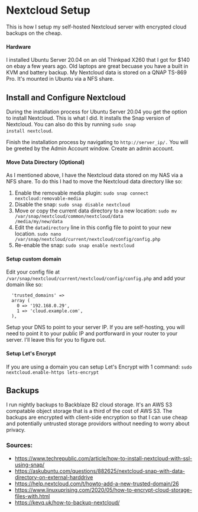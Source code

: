 # Nextcloud Setup
This is how I setup my self-hosted Nextcloud server with encrypted cloud backups on the cheap.

#### Hardware
I installed Ubuntu Server 20.04 on an old Thinkpad X260 that I got for $140 on ebay a few years ago. Old laptops are great becuase you have a built in KVM and battery backup. My Nextcloud data is stored on a QNAP TS-869 Pro. It's mounted in Ubuntu via a NFS share.

## Install and Configure Nextcloud
During the installation process for Ubuntu Server 20.04 you get the option to install Nextcloud. This is what I did. It installs the Snap version of Nextcloud. You can also do this by running <code>sudo snap install nextcloud</code>. 

Finish the installation process by navigating to <code>http://server_ip/.</code> You will be greeted by the Admin Account window. Create an admin account.

#### Move Data Directory (Optional)
As I mentioned above, I have the Nextcloud data stored on my NAS via a NFS share. To do this I had to move the Nextcloud data directory like so:
1. Enable the removable media plugin: <code>sudo snap connect nextcloud:removable-media</code>
1. Disable the snap: <code>sudo snap disable nextcloud</code>
1. Move or copy the current data directory to a new location: <code>sudo mv /var/snap/nextcloud/common/nextcloud/data /media/my/new/data</code>
1. Edit the <code>datadirectory</code> line in this config file to point to your new location. <code>sudo nano /var/snap/nextcloud/current/nextcloud/config/config.php</code>
1. Re-enable the snap: <code>sudo snap enable nextcloud</code>

#### Setup custom domain
Edit your config file at <code>/var/snap/nextcloud/current/nextcloud/config/config.php</code> and add your domain like so:
```
  'trusted_domains' =>
  array (
    0 => '192.168.0.29',
    1 => 'cloud.example.com',
  ),
```
Setup your DNS to point to your server IP. If you are self-hosting, you will need to point it to your public IP and portforward in your router to your server. I'll leave this for you to figure out.

#### Setup Let's Encrypt
If you are using a domain you can setup Let's Encrypt with 1 command:
<code>sudo nextcloud.enable-https lets-encrypt</code>

## Backups
I run nightly backups to Backblaze B2 cloud storage. It's an AWS S3 compatable object storage that is a third of the cost of AWS S3. The backups are encrypted with client-side encryption so that I can use cheap and potentially untrusted storage providors without needing to worry about privacy. 



### Sources:
- https://www.techrepublic.com/article/how-to-install-nextcloud-with-ssl-using-snap/
- https://askubuntu.com/questions/882625/nextcloud-snap-with-data-directory-on-external-harddrive
- https://help.nextcloud.com/t/howto-add-a-new-trusted-domain/26
- https://www.linuxuprising.com/2020/05/how-to-encrypt-cloud-storage-files-with.html
- https://kevq.uk/how-to-backup-nextcloud/
